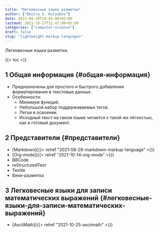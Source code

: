 ```yaml
---
title: "Легковесные языки разметки"
author: ["Dmitry S. Kulyabov"]
date: 2021-08-28T19:43:00+03:00
lastmod: 2021-10-27T11:47:00+03:00
categories: ["computer-science"]
draft: false
slug: "lightweight-markup-languages"
---
```


Легковесные языки разметки.

<!--more-->

{{< toc >}}


## <span class="section-num">1</span> Общая информация {#общая-информация}

-   Предназначены для простого и быстрого добавления форматирования в текстовые данные.
-   Особенности:
    -   Минимум функций.
    -   Небольшой набор поддерживаемых тегов.
    -   Легки в освоении.
    -   Исходный текст на таком языке читается с такой же лёгкостью, как и готовый документ.


## <span class="section-num">2</span> Представители {#представители}

-   [Markdown]({{< relref "2021-08-28-markdown-markup-language" >}})
-   [Org-mode]({{< relref "2021-10-14-org-mode" >}})
-   BBCode
-   reStructuredText
-   Textile
-   Вики-разметка


## <span class="section-num">3</span> Легковесные языки для записи математических выражений {#легковесные-языки-для-записи-математических-выражений}

-   [AsciiMath]({{< relref "2021-10-25-asciimath" >}})
